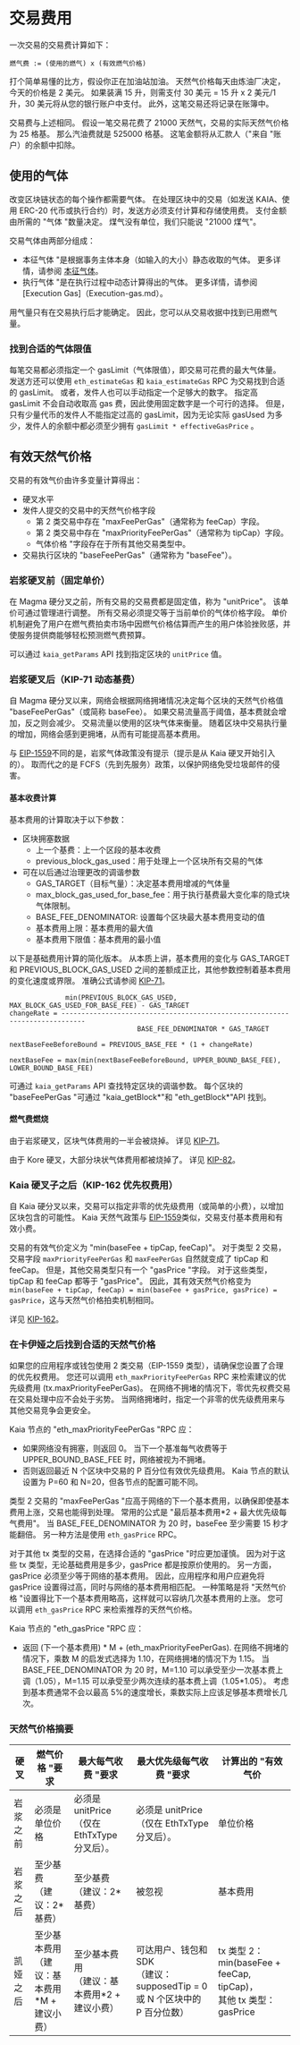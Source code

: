 # 交易费用

一次交易的交易费计算如下：

```text
燃气费 := (使用的燃气) x (有效燃气价格)
```

打个简单易懂的比方，假设你正在加油站加油。 天然气价格每天由炼油厂决定，今天的价格是 2 美元。 如果装满 15 升，则需支付 30 美元 = 15 升 x 2 美元/1 升，30 美元将从您的银行账户中支付。 此外，这笔交易还将记录在账簿中。

交易费与上述相同。 假设一笔交易花费了 21000 天然气，交易的实际天然气价格为 25 格基。 那么汽油费就是 525000 格基。 这笔金额将从汇款人（"来自 "账户）的余额中扣除。

## 使用的气体<a id="gas-used"></a>

改变区块链状态的每个操作都需要气体。 在处理区块中的交易（如发送 KAIA、使用 ERC-20 代币或执行合约）时，发送方必须支付计算和存储使用费。 支付金额由所需的 "气体 "数量决定。 煤气没有单位，我们只能说 "21000 煤气"。

交易气体由两部分组成：

- 本征气体 "是根据事务主体本身（如输入的大小）静态收取的气体。 更多详情，请参阅 [本征气体](intrinsic-gas.md)。
- 执行气体 "是在执行过程中动态计算得出的气体。 更多详情，请参阅 [Execution Gas]（Execution-gas.md）。

用气量只有在交易执行后才能确定。 因此，您可以从交易收据中找到已用燃气量。

### 找到合适的气体限值

每笔交易都必须指定一个 gasLimit（气体限值），即交易可花费的最大气体量。 发送方还可以使用 `eth_estimateGas` 和 `kaia_estimateGas` RPC 为交易找到合适的 gasLimit。 或者，发件人也可以手动指定一个足够大的数字。 指定高 gasLimit 不会自动收取高 gas 费，因此使用固定数字是一个可行的选择。 但是，只有少量代币的发件人不能指定过高的 gasLimit，因为无论实际 gasUsed 为多少，发件人的余额中都必须至少拥有 `gasLimit * effectiveGasPrice` 。

## 有效天然气价格<a id="effective-gas-price"></a>

交易的有效气价由许多变量计算得出：

- 硬叉水平
- 发件人提交的交易中的天然气价格字段
  - 第 2 类交易中存在 "maxFeePerGas"（通常称为 feeCap）字段。
  - 第 2 类交易中存在 "maxPriorityFeePerGas"（通常称为 tipCap）字段。
  - 气体价格 "字段存在于所有其他交易类型中。
- 交易执行区块的 "baseFeePerGas"（通常称为 "baseFee"）。

### 岩浆硬叉前（固定单价）

在 Magma 硬分叉之前，所有交易的交易费都是固定值，称为 "unitPrice"。 该单价可通过管理进行调整。 所有交易必须提交等于当前单价的气体价格字段。 单价机制避免了用户在燃气费拍卖市场中因燃气价格估算而产生的用户体验挫败感，并使服务提供商能够轻松预测燃气费预算。

可以通过 `kaia_getParams` API 找到指定区块的 `unitPrice` 值。

### 岩浆硬叉后（KIP-71 动态基费）

自 Magma 硬分叉以来，网络会根据网络拥堵情况决定每个区块的天然气价格值 "baseFeePerGas"（或简称 baseFee）。 如果交易流量高于阈值，基本费就会增加，反之则会减少。 交易流量以使用的区块气体来衡量。 随着区块中交易执行量的增加，网络会感到更拥堵，从而有可能提高基本费用。

与 [EIP-1559](https://github.com/ethereum/EIPs/blob/master/EIPS/eip-1559.md)不同的是，岩浆气体政策没有提示（提示是从 Kaia 硬叉开始引入的）。 取而代之的是 FCFS（先到先服务）政策，以保护网络免受垃圾邮件的侵害。

#### 基本收费计算

基本费用的计算取决于以下参数：

- 区块拥塞数据
  - 上一个基费：上一个区段的基本收费
  - previous_block_gas_used：用于处理上一个区块所有交易的气体
- 可在以后通过治理更改的调谐参数
  - GAS_TARGET（目标气量）：决定基本费用增减的气体量
  - max_block_gas_used_for_base_fee：用于执行基费最大变化率的隐式块气体限制。
  - BASE_FEE_DENOMINATOR: 设置每个区块最大基本费用变动的值
  - 基本费用上限：基本费用的最大值
  - 基本费用下限值：基本费用的最小值

以下是基础费用计算的简化版本。 从本质上讲，基本费用的变化与 GAS_TARGET 和 PREVIOUS_BLOCK_GAS_USED 之间的差额成正比，其他参数控制着基本费用的变化速度或界限。 准确公式请参阅 [KIP-71](https://github.com/kaiachain/kips/blob/main/KIPs/kip-71.md)。

```
              min(PREVIOUS_BLOCK_GAS_USED, MAX_BLOCK_GAS_USED_FOR_BASE_FEE) - GAS_TARGET
changeRate = ----------------------------------------------------------------------------
                                BASE_FEE_DENOMINATOR * GAS_TARGET

nextBaseFeeBeforeBound = PREVIOUS_BASE_FEE * (1 + changeRate)

nextBaseFee = max(min(nextBaseFeeBeforeBound, UPPER_BOUND_BASE_FEE), LOWER_BOUND_BASE_FEE)
```

可通过 `kaia_getParams` API 查找特定区块的调谐参数。 每个区块的 "baseFeePerGas "可通过 "kaia_getBlock\*"和 "eth_getBlock\*"API 找到。

#### 燃气费燃烧

由于岩浆硬叉，区块气体费用的一半会被烧掉。 详见 [KIP-71](https://github.com/kaiachain/kips/blob/main/KIPs/kip-71.md)。

由于 Kore 硬叉，大部分块状气体费用都被烧掉了。 详见 [KIP-82](https://kips.kaia.io/KIPs/kip-82)。

### Kaia 硬叉子之后（KIP-162 优先权费用）

自 Kaia 硬分叉以来，交易可以指定非零的优先级费用（或简单的小费），以增加区块包含的可能性。 Kaia 天然气政策与 [EIP-1559](https://github.com/ethereum/EIPs/blob/master/EIPS/eip-1559.md)类似，交易支付基本费用和有效小费。

交易的有效气价定义为 "min(baseFee + tipCap, feeCap)"。 对于类型 2 交易，交易字段 `maxPriorityFeePerGas` 和 `maxFeePerGas` 自然就变成了 tipCap 和 feeCap。 但是，其他交易类型只有一个 "gasPrice "字段。 对于这些类型，tipCap 和 feeCap 都等于 "gasPrice"。 因此，其有效天然气价格变为 `min(baseFee + tipCap, feeCap) = min(baseFee + gasPrice, gasPrice) = gasPrice`，这与天然气价格拍卖机制相同。

详见 [KIP-162](https://github.com/kaiachain/kips/blob/main/KIPs/kip-162.md)。

### 在卡伊娅之后找到合适的天然气价格

如果您的应用程序或钱包使用 2 类交易（EIP-1559 类型），请确保您设置了合理的优先权费用。 您还可以调用 `eth_maxPriorityFeePerGas` RPC 来检索建议的优先级费用 (tx.maxPriorityFeePerGas)。 在网络不拥堵的情况下，零优先权费交易在交易处理中应不会处于劣势。 当网络拥堵时，指定一个非零的优先级费用来与其他交易竞争会更安全。

Kaia 节点的 "eth_maxPriorityFeePerGas "RPC 应：

- 如果网络没有拥塞，则返回 0。 当下一个基准每气收费等于 UPPER_BOUND_BASE_FEE 时，网络被视为不拥堵。
- 否则返回最近 N 个区块中交易的 P 百分位有效优先级费用。 Kaia 节点的默认设置为 P=60 和 N=20，但各节点的配置可能不同。

类型 2 交易的 "maxFeePerGas "应高于网络的下一个基本费用，以确保即使基本费用上涨，交易也能得到处理。 常用的公式是 "最后基本费用\*2 + 最大优先级每气费用"。 当 BASE_FEE_DENOMINATOR 为 20 时，baseFee 至少需要 15 秒才能翻倍。 另一种方法是使用 `eth_gasPrice` RPC。

对于其他 tx 类型的交易，在选择合适的 "gasPrice "时应更加谨慎。 因为对于这些 tx 类型，无论基础费用是多少，gasPrice 都是按原价使用的。 另一方面，gasPrice 必须至少等于网络的基本费用。 因此，应用程序和用户应避免将 gasPrice 设置得过高，同时与网络的基本费用相匹配。 一种策略是将 "天然气价格 "设置得比下一个基本费用略高，这样就可以容纳几次基本费用的上涨。 您可以调用 `eth_gasPrice` RPC 来检索推荐的天然气价格。

Kaia 节点的 "eth_gasPrice "RPC 应：

- 返回 (下一个基本费用) \* M + (eth_maxPriorityFeePerGas). 在网络不拥堵的情况下，乘数 M 的启发式选择为 1.10，在网络拥堵的情况下为 1.15。 当 BASE_FEE_DENOMINATOR 为 20 时，M=1.10 可以承受至少一次基本费上调（1.05），M=1.15 可以承受至少两次连续的基本费上调（1.05\*1.05）。 考虑到基本费通常不会以最高 5%的速度增长，乘数实际上应该足够基本费增长几次。

### 天然气价格摘要

| 硬叉   | 燃气价格 "要求                        | 最大每气收费 "要求                             | 最大优先级每气收费 "要求                                           | 计算出的 "有效气价                                                                      |
| ---- | ------------------------------- | -------------------------------------- | ------------------------------------------------------- | ------------------------------------------------------------------------------- |
| 岩浆之前 | 必须是单位价格                         | 必须是 unitPrice<br/> （仅在 EthTxType 分叉后）。 | 必须是 unitPrice<br/> （仅在 EthTxType 分叉后）。                  | 单位价格                                                                            |
| 岩浆之后 | 至少基费<br/> （建议：2\*基费）            | 至少基费<br/> （建议：2\*基费）                   | 被忽视                                                     | 基本费用                                                                            |
| 凯娅之后 | 至少基本费用<br/> （建议：基本费用\*M + 建议小费） | 至少基本费用<br/> （建议：基本费用\*2 + 建议小费）        | 可达用户、钱包和 SDK<br/> （建议：supposedTip = 0 或 N 个区块中的 P 百分位数） | tx 类型 2：min(baseFee + feeCap, tipCap)，<br/>其他 tx 类型：gasPrice |
